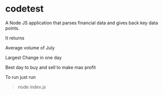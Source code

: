 # codetest
A Node JS application that parses financial data and gives back key data points.

It returns

Average volume of July

Largest Change in one day

Best day to buy and sell to make max profit

To run just run 
>node index.js
